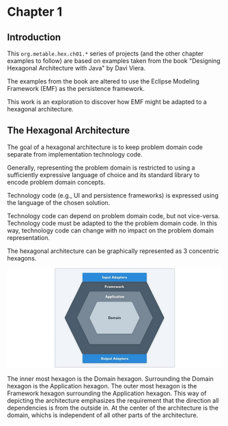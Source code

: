 # Chapter 1

## Introduction
This `org.metable.hex.ch01.*` series of projects (and the other chapter examples to follow) are based on
examples taken from the book "Designing Hexagonal Architecture with Java" by Davi Viera.

The examples from the book are altered to use the Eclipse Modeling Framework (EMF) as the persistence framework.

This work is an exploration to discover how EMF might be adapted to a hexagonal architecture. 

## The Hexagonal Architecture 

The goal of a hexagonal architecture is to keep problem domain code separate from implementation technology code.

Generally, representing the problem domain is restricted to using a sufficiently expressive language of choice and
its standard library to encode problem domain concepts.

Technology code (e.g., UI and persistence frameworks) is expressed using the language of the chosen solution. 

Technology code can depend on problem domain code, but not vice-versa. Technology code must be adapted to the
the problem domain code. In this way, technology code can change with no impact on the problem domain
representation.

The hexagonal architecture can be graphically represented as 3 concentric hexagons.

<p align="center">
    <img src="./images/the_hex_architecture.jpg"/>
</p>

The inner most hexagon is the Domain hexagon. Surrounding the Domain hexagon is the Application hexagon. The outer
most hexagon is the Framework hexagon surrounding the Application hexagon. This way of depicting the architecture
emphasizes the requirement that the direction all dependencies is from the outside in. At the center of the
architecture is the domain, whichs is independent of all other parts of the architecture. 
